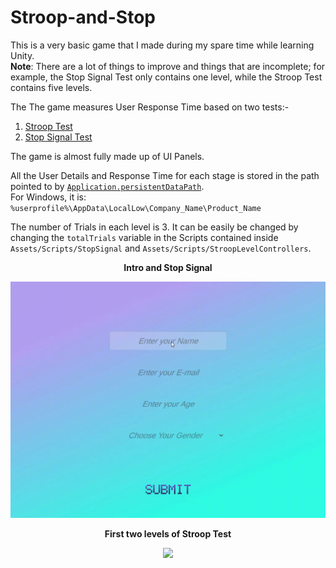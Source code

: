 # Stroop-and-Stop

This is a very basic game that I made during my spare time while learning Unity.\
**Note**: There are a lot of things to improve and things that are incomplete; for example, the Stop Signal Test only contains one level, while the Stroop Test contains five levels.

The The game measures User Response Time based on two tests:-
1) [Stroop Test](https://en.wikipedia.org/wiki/Stroop_effect)
2) [Stop Signal Test](https://www.cambridgecognition.com/cantab/cognitive-tests/memory/stop-signal-task-sst/)

The game is almost fully made up of UI Panels.

All the User Details and Response Time for each stage is stored in the path pointed to by [`Application.persistentDataPath`](https://docs.unity3d.com/ScriptReference/Application-persistentDataPath.html).\
For Windows, it is: `%userprofile%\AppData\LocalLow\Company_Name\Product_Name`

The number of Trials in each level is 3. It can be easily be changed by changing the `totalTrials` variable in the Scripts contained inside `Assets/Scripts/StopSignal` and `Assets/Scripts/StroopLevelControllers`.

<p align="center">   
  <b>Intro and Stop Signal</b>
</p>
<p align="center">   
  <img src="IntroandStop.gif" />
</p>

<p align="center">   
  <b>First two levels of Stroop Test</b>
</p>

<p align="center">
  <img src="Stroop.gif" />
</p>




